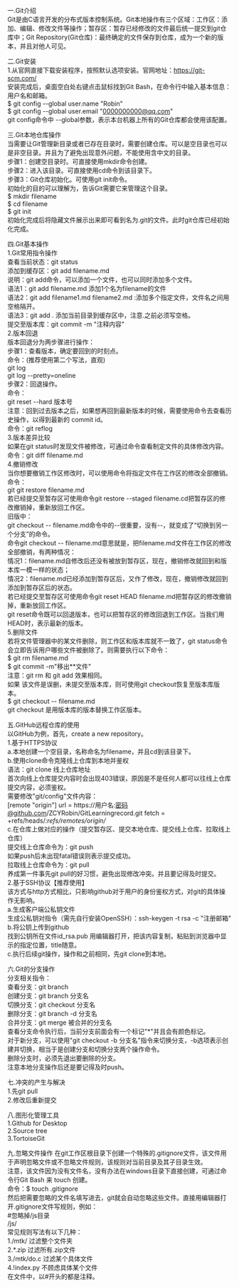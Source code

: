 一.Git介绍  
Git是由C语言开发的分布式版本控制系统。Git本地操作有三个区域：工作区：添加、编辑、修改文件等操作；暂存区：暂存已经修改的文件最后统一提交到git仓库中；Git Repository(Git仓库)：最终确定的文件保存到仓库，成为一个新的版本，并且对他人可见。  

二.Git安装    
1.从官网直接下载安装程序，按照默认选项安装。官网地址：https://git-scm.com/  
安装完成后，桌面空白处右键点击鼠标找到Git Bash，在命令行中输入基本信息：用户名和邮箱。  
$ git config --global user.name "Robin"  
$ git config --global user.email "0000000000@qq.com"  
git config命令中 --global参数，表示本台机器上所有的Git仓库都会使用该配置。  

三.Git本地仓库操作  
当需要让Git管理新目录或者已存在目录时，需要创建仓库。可以是空目录也可以是非空目录。并且为了避免出现意外问题，不能使用含中文的目录。    
步骤1：创建空目录时。可直接使用mkdir命令创建。  
步骤2：进入该目录。可直接使用cd命令到该目录下。  
步骤3：Git仓库初始化。可使用git init命令。  
初始化的目的可以理解为，告诉Git需要它来管理这个目录。  
$ mkdir filename  
$ cd filename  
$ git init  
初始化完成后将隐藏文件展示出来即可看到名为.git的文件。此时git仓库已经初始化完成。  

四.Git基本操作  
1.Git常用指令操作  
查看当前状态：git status  
添加到缓存区：git add filename.md  
说明：git add命令，可以添加一个文件，也可以同时添加多个文件。  
语法1：git add filename.md 添加1个名为filename的文件  
语法2：git add filename1.md filename2.md :添加多个指定文件，文件名之间用空格隔开。  
语法3：git add . 添加当前目录到缓存区中，注意.之前必须写空格。  
提交至版本库：git commit -m "注释内容"  
2.版本回退  
版本回退分为两步骤进行操作：  
步骤1：查看版本，确定要回到的时刻点。  
命令：(推荐使用第二个写法，直观)  
git log  
git log --pretty=oneline  
步骤2：回退操作。  
命令：  
git reset --hard 版本号  
注意：回到过去版本之后，如果想再回到最新版本的时候，需要使用命令去查看历史操作，以得到最新的 commit id。  
命令：git reflog  
3.版本差异比较  
如果在git status时发现文件被修改，可通过命令查看制定文件的具体修改内容。  
命令：git diff filename.md  
4.撤销修改  
当你想要撤销工作区修改时，可以使用命令将指定文件在工作区的修改全部撤销。  
命令：  
git git restore filename.md  
若已经提交至暂存区可使用命令git restore --staged filename.cd把暂存区的修改撤销掉，重新放回工作区。  
旧版中：  
git checkout -- filename.md命令中的--很重要，没有--，就变成了“切换到另一个分支”的命令。  
命令git checkout -- filename.md意思就是，把filename.md文件在工作区的修改全部撤销，有两种情况：  
情况1：filename.md自修改后还没有被放到暂存区，现在，撤销修改就回到和版本库一模一样的状态；  
情况2：filename.md已经添加到暂存区后，又作了修改，现在，撤销修改就回到添加到暂存区后的状态。  
若已经提交至暂存区可使用命令git reset HEAD filename.md把暂存区的修改撤销掉，重新放回工作区。  
git reset命令既可以回退版本，也可以把暂存区的修改回退到工作区。当我们用HEAD时，表示最新的版本。  
5.删除文件  
若将文件管理器中的某文件删除，则工作区和版本库就不一致了，git status命令会立即告诉用户哪些文件被删除了。则需要执行以下命令：  
$ git rm filename.md  
$ git commit -m"移出**文件"  
注意：git rm <file> 和 git add <file>效果相同。  
如果 该文件是误删，未提交至版本库，则可使用git checkout恢复至版本库版本。  
$ git checkout -- filename.md  
git checkout 是用版本库的版本替换工作区版本。  

五.GitHub远程仓库的使用  
以GitHub为例，首先，create a new repository。  
1.基于HTTPS协议  
a.本地创建一个空目录，名称命名为filename，并且cd到该目录下。  
b.使用clone命令克隆线上仓库到本地并鉴权  
语法：git clone 线上仓库地址  
首次向线上仓库提交内容时会出现403错误，原因是不是任何人都可以往线上仓库提交内容，必须鉴权。  
需要修改"git/config"文件内容：  
[remote "origin"]
	url = https://用户名:密码@github.com/ZCYRobin/GitLearningrecord.git
	fetch = +refs/heads/*:refs/remotes/origin/*  
c.在仓库上做对应的操作（提交暂存区、提交本地仓库、提交线上仓库、拉取线上仓库）  
提交线上仓库命令为：git push  
如果push后未出现fatal错误则表示提交成功。  
拉取线上仓库命令为：git pull  
养成第一件事先git pull的好习惯，避免出现修改冲突。并且要记得及时提交。  
2.基于SSH协议【推荐使用】  
该方式与http方式相比，只影响github对于用户的身份鉴权方式，对git的具体操作无影响。  
a.生成客户端公私钥文件  
生成公私钥对指令（需先自行安装OpenSSH）：ssh-keygen -t rsa -c "注册邮箱"
b.将公钥上传到github  
找到公钥所在文件id_rsa.pub 用编辑器打开，把该内容复制，粘贴到浏览器中显示的指定位置，title随意。  
c.执行后续git操作，操作和之前相同，先git clone到本地。  

六.Git的分支操作  
分支相关指令：  
查看分支：git branch  
创建分支：git branch 分支名  
切换分支：git checkout 分支名  
删除分支：git branch -d 分支名  
合并分支：git merge 被合并的分支名  
查看分支命令执行后，当前分支前面会有一个标记"*"并且会有颜色标记。  
对于新分支，可以使用"git checkout -b 分支名"指令来切换分支，-b选项表示创建并切换，相当于是创建分支和切换分支两个操作命令。  
删除分支时，必须先退出要删除的分支。  
注意本地分支操作后还是要记得及时push。  

七.冲突的产生与解决  
1.先git pull  
2.修改后重新提交  

八.图形化管理工具  
1.Github for Desktop  
2.Source tree  
3.TortoiseGit  

九.忽略文件操作
在git工作区根目录下创建一个特殊的.gitignore文件，该文件用于声明忽略文件或不忽略文件规则，该规则对当前目录及其子目录生效。  
注意，该文件因为没有文件名，没有办法在windows目录下直接创建，可通过命令行Git Bash 来 touch 创建。  
命令：$ touch .gitignore  
然后把需要忽略的文件名填写进去，git就会自动忽略这些文件。直接用编辑器打开.gitignore文件写规则，例如：  
#忽略掉/js目录  
/js/  
常见规则写法有以下几种：  
1./mtk/			过滤整个文件夹  
2.*.zip			过滤所有.zip文件  
3./mtk/do.c		过滤某个具体文件  
4.!index.py		不顾虑具体某个文件  
在文件中，以#开头的都是注释。
